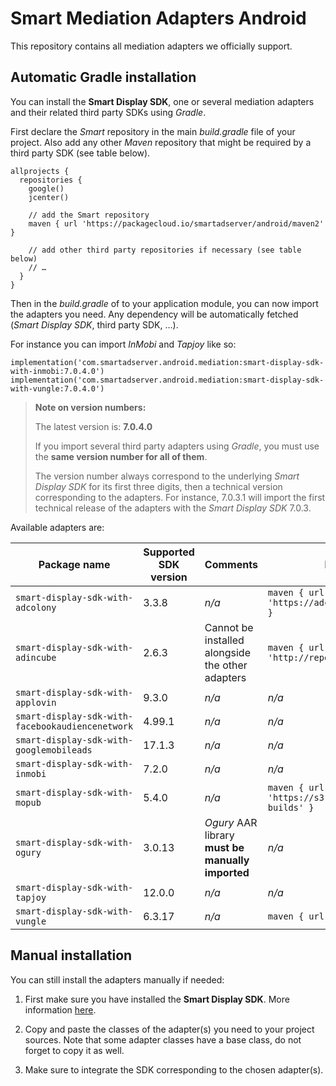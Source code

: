 # Smart Mediation Adapters Android

This repository contains all mediation adapters we officially support.

## Automatic Gradle installation

You can install the __Smart Display SDK__, one or several mediation adapters and their related third party SDKs using _Gradle_.

First declare the _Smart_ repository in the main _build.gradle_ file of your project. Also add any other _Maven_ repository that might be required by a third party SDK (see table below).

    allprojects {
      repositories {
        google()
        jcenter()

        // add the Smart repository
        maven { url 'https://packagecloud.io/smartadserver/android/maven2' }
        
        // add other third party repositories if necessary (see table below)
        // …
      }
    }

Then in the _build.gradle_ of to your application module, you can now import the adapters you need. Any dependency will be automatically fetched (_Smart Display SDK_, third party SDK, …).

For instance you can import _InMobi_ and _Tapjoy_ like so:

    implementation('com.smartadserver.android.mediation:smart-display-sdk-with-inmobi:7.0.4.0')
    implementation('com.smartadserver.android.mediation:smart-display-sdk-with-vungle:7.0.4.0')

> **Note on version numbers:**
>
> The latest version is: **7.0.4.0**
>
> If you import several third party adapters using _Gradle_, you must use the **same version number for all of them**.
>
> The version number always correspond to the underlying _Smart Display SDK_ for its first three digits, then a technical version corresponding to the adapters.
> For instance, 7.0.3.1 will import the first technical release of the adapters with the _Smart Display SDK_ 7.0.3.

Available adapters are:

| Package name | Supported SDK version | Comments | Maven repository |
| ------------ | --------------------- | -------- | ---------------- |
| ```smart-display-sdk-with-adcolony``` | 3.3.8 | _n/a_ | ```maven { url 'https://adcolony.bintray.com/AdColony' }``` |
| ```smart-display-sdk-with-adincube``` | 2.6.3 | Cannot be installed alongside the other adapters | ```maven { url 'http://repository.adincube.com/maven'}``` |
| ```smart-display-sdk-with-applovin``` | 9.3.0 | _n/a_ | _n/a_ |
| ```smart-display-sdk-with-facebookaudiencenetwork``` | 4.99.1 | _n/a_ | _n/a_ |
| ```smart-display-sdk-with-googlemobileads``` | 17.1.3 | _n/a_ | _n/a_ |
| ```smart-display-sdk-with-inmobi``` | 7.2.0 | _n/a_ | _n/a_ |
| ```smart-display-sdk-with-mopub``` | 5.4.0 | _n/a_ | ```maven { url 'https://s3.amazonaws.com/moat-sdk-builds' }``` |
| ```smart-display-sdk-with-ogury``` | 3.0.13 | _Ogury_ AAR library **must be manually imported** | _n/a_ |
| ```smart-display-sdk-with-tapjoy``` | 12.0.0 | _n/a_ | _n/a_ |
| ```smart-display-sdk-with-vungle``` | 6.3.17 | _n/a_ | ```maven { url 'https://jitpack.io' }``` |

## Manual installation

You can still install the adapters manually if needed:

1. First make sure you have installed the __Smart Display SDK__. More information [here](http://documentation.smartadserver.com/DisplaySDK/android/gettingstarted.html).

2. Copy and paste the classes of the adapter(s) you need to your project sources. Note that some adapter classes have a base class, do not forget to copy it as well.

3. Make sure to integrate the SDK corresponding to the chosen adapter(s).

